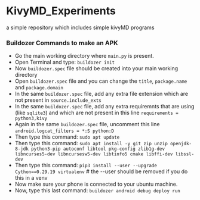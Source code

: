 # KivyMD_Experiments
a simple repository which includes simple kivyMD programs

### Buildozer Commands to make an APK

+ Go the main working directory where `main.py` is present.
+ Open Terminal and type: `buildozer init`
+ Now `buildozer.spec` file should be created into your main working directory
+ Open `buildozer.spec` file and you can change the `title`, `package.name` and `package.domain`
+ In the same `buildozer.spec` file, add any extra file extension which are not present in `source.include_exts`
+ In the same `buildozer.spec` file, add any extra requiremnts that are using (like `sqlite3`) and which are not present in this line `requirements = python3,kivy`
+ Again in the same `buildozer.spec` file, uncomment this line `android.logcat_filters = *:S python:D`
+ Then type this command: `sudo apt update`
+ Then type this command: `sudo apt install -y git zip unzip openjdk-8-jdk python3-pip autoconf libtool pkg-config zlib1g-dev libncurses5-dev libncursesw5-dev libtinfo5 cmake libffi-dev libssl-dev`
+ Then type this command: `pip3 install --user --upgrade Cython==0.29.19 virtualenv`  # the --user should be removed if you do this in a venv
+ Now make sure your phone is connected to your ubuntu machine.
+ Now, type this last command: `buildozer android debug deploy run`
